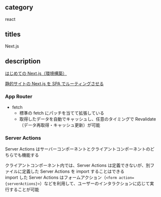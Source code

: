 ## category

react

## titles

Next.js

## description

<a href="https://qiita.com/kurosame/items/68159bf1c900915bdba1" target="_blank">はじめての Next.js（環境構築）</a>

<a href="https://kurosame-th.hatenadiary.com/entry/2021/08/04/150426" target="_blank">静的サイトの Next.js を SPA でルーティングさせる</a>

### App Router

- fetch
  - 標準の fetch にパッチを当てて拡張している
  - 取得したデータを自動でキャッシュし、任意のタイミングで Revalidate（データ再取得・キャッシュ更新）が可能

### Server Actions

Server Actions はサーバーコンポーネントとクライアントコンポーネントのどちらでも機能する

クライアントコンポーネント内では、Server Actions は定義できないが、別ファイルに定義した Server Actions を import することはできる  
import した Server Actions はフォームアクション（`<form action={serverActions}>`）などを利用して、ユーザーのインタラクションに応じて実行することが可能
